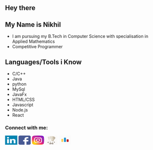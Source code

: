 ## Hey there

## My Name is Nikhil
  - I am pursuing my B.Tech in Computer Science with specialisation in Applied Mathematics
  - Competitive Programmer
  
## Languages/Tools i Know
  - C/C++
  - Java
  - python
  - MySql
  - JavaFx
  - HTML/CSS
  - Javascript
  - Node.js
  - React


<h3 align="left">Connect with me:</h3>
<p align="left">
<a href="https://www.linkedin.com/in/nikhil-8640461ab/" target="blank"><img align="center" src="logos/linkedin.svg" height="30" width="40" /></a>
<a href="https://www.facebook.com/profile.php?id=100004363995697" target="blank"><img align="center" src="logos/facebook.svg" height="30" width="40" /></a>
<a href="https://instagram.com/i_____nikhil" target="blank"><img align="center" src="logos/instagram.svg" height="30" width="40" /></a>
<a href="https://www.codechef.com/users/i_nikhil070" target="blank"><img align="center" src="logos/codechef.svg"  height="30" width="40" /></a>
<a href="https://codeforces.com/profile/nikhil19259" target="blank"><img align="center" src="logos/codeforces.svg" height="30" width="40" /></a>
</p>
<!--
**Nikhil-prog/Nikhil-prog** is a ✨ _special_ ✨ repository because its `README.md` (this file) appears on your GitHub profile.

Here are some ideas to get you started:

- 🔭 I’m currently working on ...
- 🌱 I’m currently learning ...
- 👯 I’m looking to collaborate on ...
- 🤔 I’m looking for help with ...
- 💬 Ask me about ...
- 📫 How to reach me: ...
- 😄 Pronouns: ...
- ⚡ Fun fact: ...
-->
